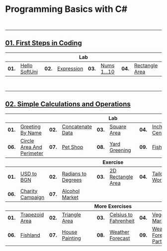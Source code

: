# Programming Basics with C#

<br>

---

## <a href="https://github.com/radrex/SoftuniCourses/tree/master/Programming%20Basics/C%23/01.FirstStepsInCoding">01. First Steps in Coding</a>

<table>
  <thead>
    <tr>
      <th colspan="8" style="text-align:center;">Lab</th>
    </tr>
  </thead>
  <tbody>
    <tr>
      <td><b>01. </b></td>
      <td><a href="https://github.com/radrex/SoftuniCourses/blob/master/Programming%20Basics/C%23/01.FirstStepsInCoding/P01_HelloSoftUni/P01_HelloSoftUni.cs">Hello SoftUni</a></td>
      <td><b>02. </b></td>
      <td><a href="https://github.com/radrex/SoftuniCourses/blob/master/Programming%20Basics/C%23/01.FirstStepsInCoding/P02_Expression/P02_Expression.cs">Expression</a></td>
      <td><b>03. </b></td>
      <td><a href="https://github.com/radrex/SoftuniCourses/blob/master/Programming%20Basics/C%23/01.FirstStepsInCoding/P03_Nums1to20/P03_Nums1to20.cs">Nums 1...10</a></td>
      <td><b>04. </b></td>
      <td><a href="https://github.com/radrex/SoftuniCourses/blob/master/Programming%20Basics/C%23/01.FirstStepsInCoding/P04_RectangleArea/P04_RectangleArea.cs">Rectangle Area</a></td>
    </tr>
  </tbody>
</table>
<br>

---

## <a href="https://github.com/radrex/SoftuniCourses/tree/master/Programming%20Basics/C%23/02.Simple%20Calculations%20and%20Operations">02. Simple Calculations and Operations</a>

<table>
  <thead>
    <tr>
      <th colspan="10" style="text-align:center;">Lab</th>
    </tr>
  </thead>
  <tbody>
    <tr>
      <td><b>01. </b></td>
      <td><a href="https://github.com/radrex/SoftuniCourses/blob/master/Programming%20Basics/C%23/02.Simple%20Calculations%20and%20Operations/Lab/P01_GreetingByName/P01_GreetingByName.cs">Greeting By Name</a></td>
      <td><b>02. </b></td>
      <td><a href="https://github.com/radrex/SoftuniCourses/blob/master/Programming%20Basics/C%23/02.Simple%20Calculations%20and%20Operations/Lab/P02_ConcatenateData/P02_ConcatenateData.cs">Concatenate Data</a></td>
      <td><b>03. </b></td>
      <td><a href="https://github.com/radrex/SoftuniCourses/blob/master/Programming%20Basics/C%23/02.Simple%20Calculations%20and%20Operations/Lab/P03_SquareArea/P03_SquareArea.cs">Square Area</a></td>
      <td><b>04. </b></td>
      <td><a href="https://github.com/radrex/SoftuniCourses/blob/master/Programming%20Basics/C%23/02.Simple%20Calculations%20and%20Operations/Lab/P04_InchesToCentimeters/P04_InchesToCentimeters.cs">Inches To Centimeters</a></td>
      <td><b>05. </b></td>
      <td><a href="https://github.com/radrex/SoftuniCourses/blob/master/Programming%20Basics/C%23/02.Simple%20Calculations%20and%20Operations/Lab/P05_ProjectsCreation/P05_ProjectsCreation.cs">Projects Creation</a></td>
    </tr>
    <tr>
      <td><b>06. </b></td>
      <td><a href="https://github.com/radrex/SoftuniCourses/blob/master/Programming%20Basics/C%23/02.Simple%20Calculations%20and%20Operations/Lab/P06_CircleAreaAndPerimeter/P06_CircleAreaAndPerimeter.cs">Circle Area And Perimeter</a></td>
      <td><b>07. </b></td>
      <td><a href="https://github.com/radrex/SoftuniCourses/blob/master/Programming%20Basics/C%23/02.Simple%20Calculations%20and%20Operations/Lab/P07_PetShop/P07_PetShop.cs">Pet Shop</a></td>
      <td><b>08. </b></td>
      <td><a href="https://github.com/radrex/SoftuniCourses/blob/master/Programming%20Basics/C%23/02.Simple%20Calculations%20and%20Operations/Lab/P08_YardGreening/P08_YardGreening.cs">Yard Greening</a></td>
      <td><b>09. </b></td>
      <td><a href="https://github.com/radrex/SoftuniCourses/blob/master/Programming%20Basics/C%23/02.Simple%20Calculations%20and%20Operations/Lab/P09_FishTank/P09_FishTank.cs">Fish Tank</a></td>
      <td></td>
      <td></td>
    </tr>
  </tbody>
  <thead>
    <tr>
      <th colspan="10" style="text-align:center;">Exercise</th>
    </tr>
  </thead>
  <tbody>
    <tr>
      <td><b>01. </b></td>
      <td><a href="https://github.com/radrex/SoftuniCourses/blob/master/Programming%20Basics/C%23/  02.Simple%20Calculations%20and%20Operations/Lab/P01_GreetingByName/P01_GreetingByName.cs">USD to BGN</a></td>
      <td><b>02. </b></td>
      <td><a href="https://github.com/radrex/SoftuniCourses/blob/master/Programming%20Basics/C%23/  02.Simple%20Calculations%20and%20Operations/Lab/P02_ConcatenateData/  P02_ConcatenateData.cs">Radians to Degrees</a></td>
      <td><b>03. </b></td>
      <td><a href="https://github.com/radrex/SoftuniCourses/blob/master/Programming%20Basics/C%23/  02.Simple%20Calculations%20and%20Operations/Lab/P03_SquareArea/P03_SquareArea.cs">2D Rectangle  Area</a></td>
      <td><b>04. </b></td>
      <td><a href="https://github.com/radrex/SoftuniCourses/blob/master/Programming%20Basics/C%23/  02.Simple%20Calculations%20and%20Operations/Lab/P04_InchesToCentimeters/  P04_InchesToCentimeters.cs">Tailoring Workshop</a></td>
      <td><b>05. </b></td>
      <td><a href="https://github.com/radrex/SoftuniCourses/blob/master/Programming%20Basics/C%23/  02.Simple%20Calculations%20and%20Operations/Lab/P05_ProjectsCreation/ P05_ProjectsCreation.cs">Dance Hall</a></td>
    </tr>
    <tr>
      <td><b>06. </b></td>
      <td><a href="https://github.com/radrex/SoftuniCourses/blob/master/Programming%20Basics/C%23/02.Simple%20Calculations%20and%20Operations/Lab/P06_CircleAreaAndPerimeter/P06_CircleAreaAndPerimeter.cs">Charity Campaign</a></td>
      <td><b>07. </b></td>
      <td><a href="https://github.com/radrex/SoftuniCourses/blob/master/Programming%20Basics/C%23/02.Simple%20Calculations%20and%20Operations/Lab/P07_PetShop/P07_PetShop.cs">Alcohol Market</a></td>
      <td></td>
      <td></td>
      <td></td>
      <td></td>
      <td></td>
      <td></td>
    </tr>
  </tbody>
  <thead>
    <tr>
      <th colspan="10" style="text-align:center;">More Exercises</th>
    </tr>
  </thead>
  <tbody>
    <tr>
      <td><b>01. </b></td>
      <td><a href="https://github.com/radrex/SoftuniCourses/blob/master/Programming%20Basics/C%23/02.Simple%20Calculations%20and%20Operations/%5BMoreExercises%5D/P01_TrapezoidArea/P01_TrapezoidArea.cs">Trapezoid Area</a></td>
      <td><b>02. </b></td>
      <td><a href="https://github.com/radrex/SoftuniCourses/blob/master/Programming%20Basics/C%23/02.Simple%20Calculations%20and%20Operations/%5BMoreExercises%5D/P02_TriangleArea/P02_TriangleArea.cs">Triangle Area</a></td>
      <td><b>03. </b></td>
      <td><a href="https://github.com/radrex/SoftuniCourses/blob/master/Programming%20Basics/C%23/02.Simple%20Calculations%20and%20Operations/%5BMoreExercises%5D/P03_CelsiusToFahrenheit/P03_CelsiusToFahrenheit.cs">Celsius to Fahrenheit</a></td>
      <td><b>04. </b></td>
      <td><a href="https://github.com/radrex/SoftuniCourses/blob/master/Programming%20Basics/C%23/02.Simple%20Calculations%20and%20Operations/%5BMoreExercises%5D/P04_VegetableMarket/P04_VegetableMarket.cs">Vegetable Market</a></td>
      <td><b>05. </b></td>
      <td><a href="https://github.com/radrex/SoftuniCourses/blob/master/Programming%20Basics/C%23/02.Simple%20Calculations%20and%20Operations/%5BMoreExercises%5D/P05_TrainingLab/P05_TrainingLab.cs">Training Lab</a></td>
    </tr>
    <tr>
      <td><b>06. </b></td>
      <td><a href="https://github.com/radrex/SoftuniCourses/blob/master/Programming%20Basics/C%23/02.Simple%20Calculations%20and%20Operations/%5BMoreExercises%5D/P06_Fishland/P06_Fishland.cs">Fishland</a></td>
      <td><b>07. </b></td>
      <td><a href="https://github.com/radrex/SoftuniCourses/blob/master/Programming%20Basics/C%23/02.Simple%20Calculations%20and%20Operations/%5BMoreExercises%5D/P07_HousePainting/P07_HousePainting.cs">House Painting</a></td>
      <td><b>08. </b></td>
      <td><a href="https://github.com/radrex/SoftuniCourses/blob/master/Programming%20Basics/C%23/02.Simple%20Calculations%20and%20Operations/%5BMoreExercises%5D/P08_WeatherForecast/P08_WeatherForecast.cs">Weather Forecast</a></td>
      <td><b>09. </b></td>
      <td><a href="https://github.com/radrex/SoftuniCourses/blob/master/Programming%20Basics/C%23/02.Simple%20Calculations%20and%20Operations/%5BMoreExercises%5D/P09_WeatherForecastPart2/P09_WeatherForecastPart2.cs">Weather Forecast Part 2</a></td>
      <td></td>
      <td></td>
    </tr>
  </tbody>
</table>

